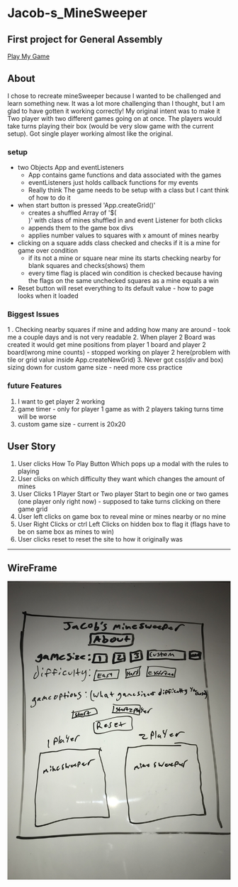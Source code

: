 # Jacob-s_MineSweeper
First project for General Assembly
---

[Play My Game](https://jpcutshall.github.io/Jacob-s_MineSweeper/)

## About
  I chose to recreate mineSweeper because I wanted to be challenged and learn something new. It was a lot more challenging than I thought, but I am glad to have gotten it working correctly! My original intent was to make it Two player with two different games going on at once. The players would take turns playing their box (would be very slow game with the current setup). Got single player working almost like the original.

### setup
  - two Objects App and eventListeners
    - App contains game functions and data associated with the games
    - eventListeners just holds callback functions for my events
    - Really think The game needs to be setup with a class but I cant think of how to do it
  - when start button is pressed 'App.createGrid()'
    - creates a shuffled Array of '$(<div>)' with class of mines shuffled in and event Listener for both clicks
    - appends them to the game box divs
    - applies number values to squares with x amount of mines nearby
  - clicking on a square adds class checked and checks if it is a mine for game over condition
    - if its not a mine or square near mine its starts checking nearby for blank squares and checks(shows) them
    - every time flag is placed win condition is checked because having the flags on the same unchecked squares as a mine equals a win
  - Reset button will reset everything to its default value - how to page looks when it loaded

### Biggest Issues
1 . Checking nearby squares if mine and adding how many are around - took me a couple days and is not very readable
  2. When player 2 Board was created it would get mine positions from player 1 board and player 2 board(wrong mine counts) - stopped working on player 2 here(problem with tile or grid value inside App.createNewGrid)
  3. Never got css(div and box) sizing down for custom game size - need more css practice

### future Features
  1. I want to get player 2 working
  2. game timer - only for player 1 game as with 2 players taking turns time will be worse
  3. custom game size - current is 20x20


## User Story
1. User clicks How To Play Button Which pops up a modal with the rules to playing
2. User clicks on which difficulty they want which changes the amount of mines
3. User Clicks 1 Player Start or Two player Start to begin one or two games (one player only right now) - supposed to take turns clicking on there game grid
4. User left clicks on game box to reveal mine or mines nearby or no mine
5. User Right Clicks or ctrl Left Clicks on hidden box to flag it (flags have to be on same box as mines to win)
6. User clicks reset to reset the site to how it originally was

---
## WireFrame
![image of WireDoodle](wire.JPG)
